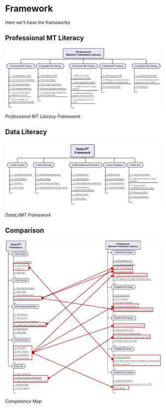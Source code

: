 # Framework

Here we'll have the frameworks

## Professional MT Literacy

![Alt-Text](img/MT-literacy-framework.png)

*Professional MT Literacy Framework*

## Data Literacy 

![Alt-Text](img/DataLitMT-framework.png)

*DataLitMT Framework*

## Comparison

![Alt-Text](img/Competence-map.png)

*Competence Map*
